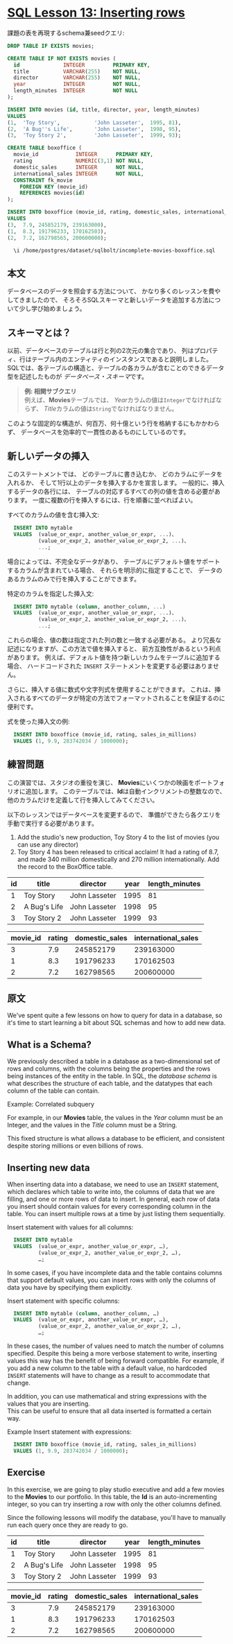 # [SQL Lesson 13: Inserting rows](https://sqlbolt.com/lesson/inserting_rows)

課題の表を再現するschema兼seedクエリ:

```SQL
DROP TABLE IF EXISTS movies;

CREATE TABLE IF NOT EXISTS movies (
  id              INTEGER         PRIMARY KEY,
  title           VARCHAR(255)    NOT NULL,
  director        VARCHAR(255)    NOT NULL,
  year            INTEGER         NOT NULL,
  length_minutes  INTEGER         NOT NULL
);

INSERT INTO movies (id, title, director, year, length_minutes)
VALUES
(1,  'Toy Story',           'John Lasseter',  1995, 81),
(2,  'A Bug''s Life',       'John Lasseter',  1998, 95),
(3,  'Toy Story 2',         'John Lasseter',  1999, 93);

CREATE TABLE boxoffice (
  movie_id            INTEGER      PRIMARY KEY,
  rating              NUMERIC(3,1) NOT NULL,
  domestic_sales      INTEGER      NOT NULL,
  international_sales INTEGER      NOT NULL,
  CONSTRAINT fk_movie
    FOREIGN KEY (movie_id)
    REFERENCES movies(id)
);

INSERT INTO boxoffice (movie_id, rating, domestic_sales, international_sales)
VALUES
(3,  7.9, 245852179, 239163000),
(1,  8.3, 191796233, 170162503),
(2,  7.2, 162798565, 200600000);
```

```psql
  \i /home/postgres/dataset/sqlbolt/incomplete-movies-boxoffice.sql
```

## 本文

データベースのデータを照会する方法について、
かなり多くのレッスンを費やしてきましたので、
そろそろSQLスキーマと新しいデータを追加する方法について少し学び始めましょう。

## スキーマとは？

以前、データベースのテーブルは行と列の2次元の集合であり、
列はプロパティ、行はテーブル内のエンティティのインスタンスであると説明しました。
SQLでは、各テーブルの構造と、テーブルの各カラムが含むことのできるデータ型を記述したものが
*データベース・スキーマ*です。

> **例: 相関サブクエリ**  
> 例えば、**Movies**テーブルでは、
> *Year*カラムの値は`Integer`でなければならず、
> *Title*カラムの値は`String`でなければなりません。

このような固定的な構造が、何百万、何十億という行を格納するにもかかわらず、
データベースを効率的で一貫性のあるものにしているのです。

## 新しいデータの挿入

このステートメントでは、
どのテーブルに書き込むか、
どのカラムにデータを入れるか、
そして1行以上のデータを挿入するかを宣言します。
一般的に、挿入するデータの各行には、
テーブルの対応するすべての列の値を含める必要があります。
一度に複数の行を挿入するには、行を順番に並べればよい。

すべてのカラムの値を含む挿入文:

```SQL
  INSERT INTO mytable
  VALUES  (value_or_expr, another_value_or_expr, ...)、
          (value_or_expr_2, another_value_or_expr_2, ...)、
          ...;
```

場合によっては、不完全なデータがあり、
テーブルにデフォルト値をサポートするカラムが含まれている場合、
それらを明示的に指定することで、
データのあるカラムのみで行を挿入することができます。

特定のカラムを指定した挿入文:

```SQL
  INSERT INTO mytable (column, another_column, ...)
  VALUES  (value_or_expr, another_value_or_expr, ...)、
          (value_or_expr_2, another_value_or_expr_2, ...)、
          ...;
```

これらの場合、値の数は指定された列の数と一致する必要がある。
より冗長な記述になりますが、この方法で値を挿入すると、
前方互換性があるという利点があります。
例えば、デフォルト値を持つ新しいカラムをテーブルに追加する場合、
ハードコードされた `INSERT` ステートメントを変更する必要はありません。

さらに、挿入する値に数式や文字列式を使用することができます。
これは、挿入されるすべてのデータが特定の方法でフォーマットされることを保証するのに便利です。

式を使った挿入文の例:

```SQL
  INSERT INTO boxoffice (movie_id, rating, sales_in_millions)
  VALUES (1, 9.9, 283742034 / 1000000);
```

## 練習問題

この演習では、スタジオの重役を演じ、
**Movies**にいくつかの映画をポートフォリオに追加します。
このテーブルでは、**Id**は自動インクリメントの整数なので、
他のカラムだけを定義して行を挿入してみてください。

以下のレッスンではデータベースを変更するので、
準備ができたら各クエリを手動で実行する必要があります。

1. Add the studio's new production, Toy Story 4 to the list of movies (you can use any director)
2. Toy Story 4 has been released to critical acclaim! It had a rating of 8.7, and made 340 million domestically and 270 million internationally. Add the record to the BoxOffice table.

| id  | title               | director       | year | length_minutes |
| --- | ------------------- | -------------- | ---- | -------------- |
| 1   | Toy Story           | John Lasseter  | 1995 | 81             |
| 2   | A Bug's Life        | John Lasseter  | 1998 | 95             |
| 3   | Toy Story 2         | John Lasseter  | 1999 | 93             |

| movie_id | rating | domestic_sales | international_sales |
| -------- | ------ | -------------- | ------------------- |
| 3        | 7.9    | 245852179      | 239163000           |
| 1        | 8.3    | 191796233      | 170162503           |
| 2        | 7.2    | 162798565      | 200600000           |

## 原文

We've spent quite a few lessons on how to query for data in a database, so it's time to start learning a bit about SQL schemas and how to add new data.

## What is a Schema?

We previously described a table in a database as a two-dimensional set of rows and columns, with the columns being the properties and the rows being instances of the entity in the table. In SQL, the *database schema* is what describes the structure of each table, and the datatypes that each column of the table can contain.

Example: Correlated subquery

For example, in our **Movies** table, the values in the *Year* column must be an Integer, and the values in the *Title* column must be a String.

This fixed structure is what allows a database to be efficient, and consistent despite storing millions or even billions of rows.

## Inserting new data

When inserting data into a database, we need to use an `INSERT` statement, which declares which table to write into, the columns of data that we are filling, and one or more rows of data to insert. In general, each row of data you insert should contain values for every corresponding column in the table. You can insert multiple rows at a time by just listing them sequentially.

Insert statement with values for all columns:

```SQL
  INSERT INTO mytable
  VALUES  (value_or_expr, another_value_or_expr, …),
          (value_or_expr_2, another_value_or_expr_2, …),
          …;
```

In some cases, if you have incomplete data and the table contains columns that support default values, you can insert rows with only the columns of data you have by specifying them explicitly.

Insert statement with specific columns:

```SQL
  INSERT INTO mytable (column, another_column, …)
  VALUES  (value_or_expr, another_value_or_expr, …),
          (value_or_expr_2, another_value_or_expr_2, …),
          …;
```

In these cases, the number of values need to match the number of columns specified. Despite this being a more verbose statement to write, inserting values this way has the benefit of being forward compatible. For example, if you add a new column to the table with a default value, no hardcoded `INSERT` statements will have to change as a result to accommodate that change.

In addition, you can use mathematical and string expressions with the values that you are inserting.  
This can be useful to ensure that all data inserted is formatted a certain way.

Example Insert statement with expressions:

```SQL
  INSERT INTO boxoffice (movie_id, rating, sales_in_millions)
  VALUES (1, 9.9, 283742034 / 1000000);
```

## Exercise

In this exercise, we are going to play studio executive and add a few movies to the **Movies** to our portfolio. In this table, the **Id** is an auto-incrementing integer, so you can try inserting a row with only the other columns defined.

Since the following lessons will modify the database, you'll have to manually run each query once they are ready to go.

| id  | title               | director       | year | length_minutes |
| --- | ------------------- | -------------- | ---- | -------------- |
| 1   | Toy Story           | John Lasseter  | 1995 | 81             |
| 2   | A Bug's Life        | John Lasseter  | 1998 | 95             |
| 3   | Toy Story 2         | John Lasseter  | 1999 | 93             |

| movie_id | rating | domestic_sales | international_sales |
| -------- | ------ | -------------- | ------------------- |
| 3        | 7.9    | 245852179      | 239163000           |
| 1        | 8.3    | 191796233      | 170162503           |
| 2        | 7.2    | 162798565      | 200600000           |
